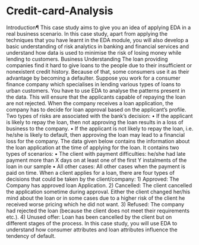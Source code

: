 # Credit-card-Analysis
Introduction¶ This case study aims to give you an idea of applying EDA in a real business scenario. In this case study, apart from applying the techniques that you have learnt in the EDA module, you will also develop a basic understanding of risk analytics in banking and financial services and understand how data is used to minimise the risk of losing money while lending to customers.  Business Understanding The loan providing companies find it hard to give loans to the people due to their insufficient or nonexistent credit history. Because of that, some consumers use it as their advantage by becoming a defaulter. Suppose you work for a consumer finance company which specialises in lending various types of loans to urban customers. You have to use EDA to analyse the patterns present in the data. This will ensure that the applicants capable of repaying the loan are not rejected. When the company receives a loan application, the company has to decide for loan approval based on the applicant’s profile.  Two types of risks are associated with the bank’s decision: • If the applicant is likely to repay the loan, then not approving the loan results in a loss of business to the company.  • If the applicant is not likely to repay the loan, i.e. he/she is likely to default, then approving the loan may lead to a financial loss for the company. The data given below contains the information about the loan application at the time of applying for the loan.  It contains two types of scenarios: • The client with payment difficulties: he/she had late payment more than X days on at least one of the first Y instalments of the loan in our sample  • All other cases: All other cases when the payment is paid on time. When a client applies for a loan, there are four types of decisions that could be taken by the  client/company: 1) Approved: The Company has approved loan Application.  2) Cancelled: The client cancelled the application sometime during approval. Either the client changed her/his mind about the loan or in some cases due to a higher risk of the client he received worse pricing which he did not want.  3) Refused: The company had rejected the loan (because the client does not meet their requirements etc.).  4) Unused offer: Loan has been cancelled by the client but on different stages of the process.  In this case study, you will use EDA to understand how consumer attributes and loan attributes influence the tendency of default.
